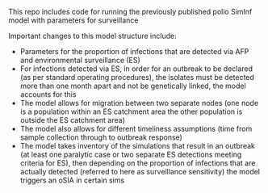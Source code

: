This repo includes code for running the previously published polio SimInf model with parameters for surveillance 

Important changes to this model structure include: 
- Parameters for the proportion of infections that are detected via AFP and environmental surveillance (ES)
- For infections detected via ES, in order for an outbreak to be declared (as per standard operating procedures),
  the isolates must be detected more than one month apart and not be genetically linked, the model accounts for this
- The model allows for migration between two separate nodes (one node is a population within an ES catchment area
  the other population is outside the ES catchment area)
- The model also allows for different timeliness assumptions (time from sample collection through to outbreak response)
- The model takes inventory of the simulations that result in an outbreak (at least one paralytic case or two separate ES detections meeting criteria for ES),
  then depending on the proportion of infections that are actually detected (referred to here as surveillance sensitivity) the model triggers an oSIA in certain sims
